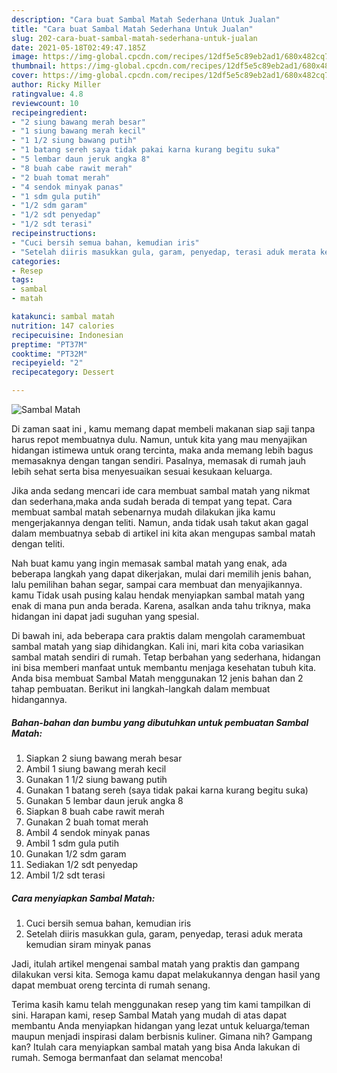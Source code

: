```yaml
---
description: "Cara buat Sambal Matah Sederhana Untuk Jualan"
title: "Cara buat Sambal Matah Sederhana Untuk Jualan"
slug: 202-cara-buat-sambal-matah-sederhana-untuk-jualan
date: 2021-05-18T02:49:47.185Z
image: https://img-global.cpcdn.com/recipes/12df5e5c89eb2ad1/680x482cq70/sambal-matah-foto-resep-utama.jpg
thumbnail: https://img-global.cpcdn.com/recipes/12df5e5c89eb2ad1/680x482cq70/sambal-matah-foto-resep-utama.jpg
cover: https://img-global.cpcdn.com/recipes/12df5e5c89eb2ad1/680x482cq70/sambal-matah-foto-resep-utama.jpg
author: Ricky Miller
ratingvalue: 4.8
reviewcount: 10
recipeingredient:
- "2 siung bawang merah besar"
- "1 siung bawang merah kecil"
- "1 1/2 siung bawang putih"
- "1 batang sereh saya tidak pakai karna kurang begitu suka"
- "5 lembar daun jeruk angka 8"
- "8 buah cabe rawit merah"
- "2 buah tomat merah"
- "4 sendok minyak panas"
- "1 sdm gula putih"
- "1/2 sdm garam"
- "1/2 sdt penyedap"
- "1/2 sdt terasi"
recipeinstructions:
- "Cuci bersih semua bahan, kemudian iris"
- "Setelah diiris masukkan gula, garam, penyedap, terasi aduk merata kemudian siram minyak panas"
categories:
- Resep
tags:
- sambal
- matah

katakunci: sambal matah 
nutrition: 147 calories
recipecuisine: Indonesian
preptime: "PT37M"
cooktime: "PT32M"
recipeyield: "2"
recipecategory: Dessert

---
```



![Sambal Matah](https://img-global.cpcdn.com/recipes/12df5e5c89eb2ad1/680x482cq70/sambal-matah-foto-resep-utama.jpg)

Di zaman  saat ini , kamu memang dapat membeli makanan siap saji tanpa harus repot membuatnya dulu. Namun, untuk kita yang mau menyajikan hidangan istimewa untuk orang tercinta, maka anda memang lebih bagus memasaknya dengan tangan sendiri. Pasalnya, memasak di rumah jauh lebih sehat serta bisa menyesuaikan sesuai kesukaan keluarga.

Jika anda sedang mencari ide cara membuat sambal matah yang nikmat dan sederhana,maka anda sudah berada di tempat yang tepat. Cara membuat sambal matah  sebenarnya mudah dilakukan jika kamu mengerjakannya dengan teliti. Namun, anda tidak usah takut akan gagal dalam membuatnya 
sebab di artikel ini kita akan mengupas sambal matah dengan teliti.  



Nah buat kamu yang ingin memasak sambal matah yang enak, ada beberapa langkah yang dapat dikerjakan, mulai dari memilih jenis bahan, lalu pemilihan bahan segar, sampai cara membuat dan menyajikannya. kamu Tidak usah pusing kalau hendak menyiapkan sambal matah yang enak di mana pun anda berada. Karena, asalkan anda  tahu triknya, maka hidangan ini dapat jadi suguhan yang spesial.

Di bawah ini, ada beberapa cara praktis  dalam mengolah caramembuat sambal matah yang siap dihidangkan. Kali ini, mari kita coba variasikan sambal matah sendiri di rumah. Tetap berbahan yang sederhana, hidangan ini bisa memberi manfaat untuk membantu menjaga kesehatan tubuh kita. Anda bisa membuat Sambal Matah menggunakan 12 jenis bahan dan 2 tahap pembuatan. Berikut ini langkah-langkah dalam membuat hidangannya.

<!--inarticleads1-->

##### Bahan-bahan dan bumbu yang dibutuhkan untuk pembuatan Sambal Matah:

1. Siapkan 2 siung bawang merah besar
1. Ambil 1 siung bawang merah kecil
1. Gunakan 1 1/2 siung bawang putih
1. Gunakan 1 batang sereh (saya tidak pakai karna kurang begitu suka)
1. Gunakan 5 lembar daun jeruk angka 8
1. Siapkan 8 buah cabe rawit merah
1. Gunakan 2 buah tomat merah
1. Ambil 4 sendok minyak panas
1. Ambil 1 sdm gula putih
1. Gunakan 1/2 sdm garam
1. Sediakan 1/2 sdt penyedap
1. Ambil 1/2 sdt terasi




<!--inarticleads2-->

##### Cara menyiapkan Sambal Matah:

1. Cuci bersih semua bahan, kemudian iris
1. Setelah diiris masukkan gula, garam, penyedap, terasi aduk merata kemudian siram minyak panas




Jadi, itulah artikel mengenai  sambal matah  yang praktis dan gampang dilakukan versi kita. Semoga kamu dapat melakukannya dengan hasil yang dapat membuat oreng tercinta di rumah senang. 

Terima kasih kamu telah menggunakan resep yang tim kami tampilkan di sini. Harapan kami, resep  Sambal Matah yang mudah di atas dapat membantu Anda menyiapkan hidangan yang lezat untuk keluarga/teman maupun menjadi inspirasi dalam berbisnis kuliner. Gimana nih? Gampang kan? Itulah cara menyiapkan sambal matah yang bisa Anda lakukan di rumah. Semoga bermanfaat dan selamat mencoba!

